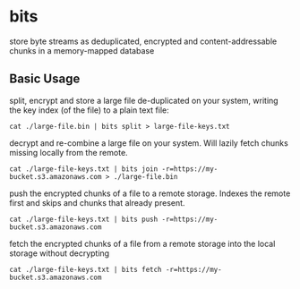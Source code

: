 # bits
store byte streams as deduplicated, encrypted and content-addressable chunks in a memory-mapped database

## Basic Usage

split, encrypt and store a large file de-duplicated on your system, writing the
key index (of the file) to a plain text file:

```
cat ./large-file.bin | bits split > large-file-keys.txt
```

decrypt and re-combine a large file on your system. Will lazily fetch
chunks missing locally from the remote.

```
cat ./large-file-keys.txt | bits join -r=https://my-bucket.s3.amazonaws.com > ./large-file.bin
```

push the encrypted chunks of a file to a remote storage. Indexes the remote
first and skips and chunks that already present.

```
cat ./large-file-keys.txt | bits push -r=https://my-bucket.s3.amazonaws.com
```

fetch the encrypted chunks of a file from a remote storage into the local storage
without decrypting

```
cat ./large-file-keys.txt | bits fetch -r=https://my-bucket.s3.amazonaws.com
```
